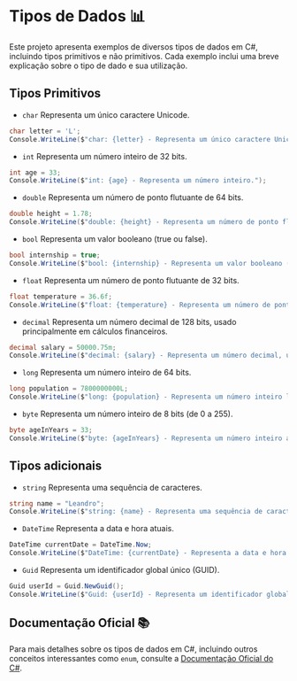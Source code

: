 # Tipos de Dados 📊

Este projeto apresenta exemplos de diversos tipos de dados em C#, incluindo tipos primitivos e não primitivos. Cada exemplo inclui uma breve explicação sobre o tipo de dado e sua utilização.

## Tipos Primitivos 

- `char`  Representa um único caractere Unicode.
```csharp
char letter = 'L';                 
Console.WriteLine($"char: {letter} - Representa um único caractere Unicode.");
```

- `int` Representa um número inteiro de 32 bits.
```csharp
int age = 33;                      
Console.WriteLine($"int: {age} - Representa um número inteiro.");
```

- `double` Representa um número de ponto flutuante de 64 bits.
```csharp
double height = 1.78;              
Console.WriteLine($"double: {height} - Representa um número de ponto flutuante.");
```

- `bool` Representa um valor booleano (true ou false).
```csharp
bool internship = true;            
Console.WriteLine($"bool: {internship} - Representa um valor booleano (verdadeiro ou falso).");
```

- `float` Representa um número de ponto flutuante de 32 bits.
```csharp
float temperature = 36.6f;         
Console.WriteLine($"float: {temperature} - Representa um número de ponto flutuante menor.");
```

- `decimal` Representa um número decimal de 128 bits, usado principalmente em cálculos financeiros.
```csharp
decimal salary = 50000.75m;        
Console.WriteLine($"decimal: {salary} - Representa um número decimal, usado para cálculos financeiros.");
```

- `long` Representa um número inteiro de 64 bits.
```csharp
long population = 7800000000L;     
Console.WriteLine($"long: {population} - Representa um número inteiro longo.");
```

- `byte` Representa um número inteiro de 8 bits (de 0 a 255).
```csharp
byte ageInYears = 33;              
Console.WriteLine($"byte: {ageInYears} - Representa um número inteiro até 255.");
```

## Tipos adicionais

- `string` Representa uma sequência de caracteres.
```csharp
string name = "Leandro";           
Console.WriteLine($"string: {name} - Representa uma sequência de caracteres.");
```

- `DateTime` Representa a data e hora atuais.
```csharp
DateTime currentDate = DateTime.Now; 
Console.WriteLine($"DateTime: {currentDate} - Representa a data e hora atuais.");
```

- `Guid` Representa um identificador global único (GUID).
```csharp
Guid userId = Guid.NewGuid();      
Console.WriteLine($"Guid: {userId} - Representa um identificador global único.");
```

## Documentação Oficial 📚

Para mais detalhes sobre os tipos de dados em C#, incluindo outros conceitos interessantes como `enum`, consulte a [Documentação Oficial do C#](https://learn.microsoft.com/pt-br/dotnet/csharp/fundamentals/types/).


